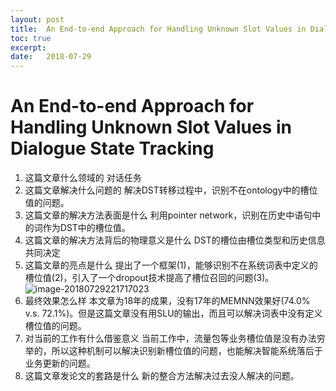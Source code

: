 ```yaml
---
layout: post
title:  An End-to-end Approach for Handling Unknown Slot Values in Dialogue State Tracking
toc: true 
excerpt: 
date:   2018-07-29
---
```

# An End-to-end Approach for Handling Unknown Slot Values in Dialogue State Tracking


1. 这篇文章什么领域的
    对话任务
2. 这篇文章解决什么问题的
    解决DST转移过程中，识别不在ontology中的槽位值的问题。
3. 这篇文章的解决方法表面是什么
    利用pointer network，识别在历史中语句中的词作为DST中的槽位值。
4. 这篇文章的解决方法背后的物理意义是什么
    DST的槽位由槽位类型和历史信息共同决定
5. 这篇文章的亮点是什么
    提出了一个框架(1)，能够识别不在系统词表中定义的槽位值(2)，引入了一个dropout技术提高了槽位召回的问题(3)。
     ![image-20180729221717023](/Users/liujiaxiang/Document/olenet.github.io/_posts/static/pics/e2e_handling_unknown_slot_values_dst.png)
6. 最终效果怎么样
    本文章为18年的成果，没有17年的MEMNN效果好(74.0% v.s. 72.1%)。但是这篇文章没有用SLU的输出，而且可以解决词表中没有定义槽位值的问题。
7. 对当前的工作有什么借鉴意义
    当前工作中，流量包等业务槽位值是没有办法穷举的，所以这种机制可以解决识别新槽位值的问题，也能解决智能系统落后于业务更新的问题。
8. 这篇文章发论文的套路是什么
    新的整合方法解决过去没人解决的问题。


